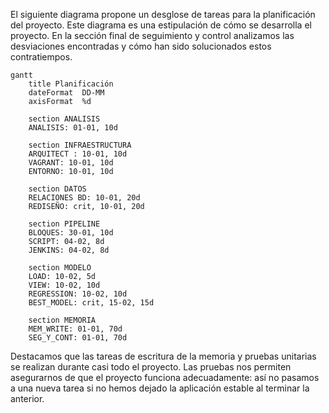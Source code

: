 
El siguiente diagrama propone un desglose de tareas para la planificación del proyecto. Este diagrama es una estipulación de cómo se desarrolla el proyecto. En la sección final de seguimiento y control analizamos las desviaciones encontradas y cómo han sido solucionados estos contratiempos.

```mermaid
gantt
    title Planificación
    dateFormat  DD-MM
    axisFormat  %d
    
	section ANALISIS
    ANALISIS: 01-01, 10d
	
	section INFRAESTRUCTURA
    ARQUITECT : 10-01, 10d
    VAGRANT: 10-01, 10d
    ENTORNO: 10-01, 10d
    
	section DATOS
    RELACIONES BD: 10-01, 20d
    REDISEÑO: crit, 10-01, 20d
    
	section PIPELINE
    BLOQUES: 30-01, 10d
    SCRIPT: 04-02, 8d
    JENKINS: 04-02, 8d
    
    section MODELO
    LOAD: 10-02, 5d
    VIEW: 10-02, 10d
	REGRESSION: 10-02, 10d
    BEST_MODEL: crit, 15-02, 15d

	section MEMORIA
	MEM_WRITE: 01-01, 70d
    SEG_Y_CONT: 01-01, 70d
```

Destacamos que las tareas de escritura de la memoria y pruebas unitarias se realizan durante casi todo el proyecto. Las pruebas nos permiten asegurarnos de que el proyecto funciona adecuadamente: así no pasamos a una nueva tarea si no hemos dejado la aplicación estable al terminar la anterior.